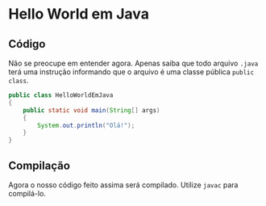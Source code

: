 # Hello World em Java

## Código
Não se preocupe em entender agora. Apenas saiba que todo arquivo `.java` terá uma instrução
informando que o arquivo é uma classe pública `public class`. 
```java 
public class HelloWorldEmJava
{
    public static void main(String[] args)
    {
        System.out.println("Olá!");
    }
}
```

## Compilação
Agora o nosso código feito assima será compilado. Utilize `javac` para compilá-lo.
